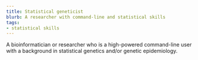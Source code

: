 ```yaml
---
title: Statistical geneticist
blurb: A researcher with command-line and statistical skills
tags:
- statistical skills
---
```

A bioinformatician or researcher who is a high-powered command-line user with a background in statistical genetics and/or genetic epidemiology.